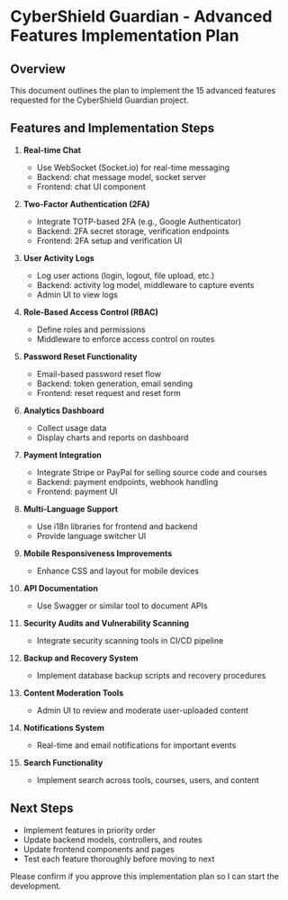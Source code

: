 # CyberShield Guardian - Advanced Features Implementation Plan

## Overview
This document outlines the plan to implement the 15 advanced features requested for the CyberShield Guardian project.

## Features and Implementation Steps

1. **Real-time Chat**
   - Use WebSocket (Socket.io) for real-time messaging
   - Backend: chat message model, socket server
   - Frontend: chat UI component

2. **Two-Factor Authentication (2FA)**
   - Integrate TOTP-based 2FA (e.g., Google Authenticator)
   - Backend: 2FA secret storage, verification endpoints
   - Frontend: 2FA setup and verification UI

3. **User Activity Logs**
   - Log user actions (login, logout, file upload, etc.)
   - Backend: activity log model, middleware to capture events
   - Admin UI to view logs

4. **Role-Based Access Control (RBAC)**
   - Define roles and permissions
   - Middleware to enforce access control on routes

5. **Password Reset Functionality**
   - Email-based password reset flow
   - Backend: token generation, email sending
   - Frontend: reset request and reset form

6. **Analytics Dashboard**
   - Collect usage data
   - Display charts and reports on dashboard

7. **Payment Integration**
   - Integrate Stripe or PayPal for selling source code and courses
   - Backend: payment endpoints, webhook handling
   - Frontend: payment UI

8. **Multi-Language Support**
   - Use i18n libraries for frontend and backend
   - Provide language switcher UI

9. **Mobile Responsiveness Improvements**
   - Enhance CSS and layout for mobile devices

10. **API Documentation**
    - Use Swagger or similar tool to document APIs

11. **Security Audits and Vulnerability Scanning**
    - Integrate security scanning tools in CI/CD pipeline

12. **Backup and Recovery System**
    - Implement database backup scripts and recovery procedures

13. **Content Moderation Tools**
    - Admin UI to review and moderate user-uploaded content

14. **Notifications System**
    - Real-time and email notifications for important events

15. **Search Functionality**
    - Implement search across tools, courses, users, and content

## Next Steps
- Implement features in priority order
- Update backend models, controllers, and routes
- Update frontend components and pages
- Test each feature thoroughly before moving to next

Please confirm if you approve this implementation plan so I can start the development.
